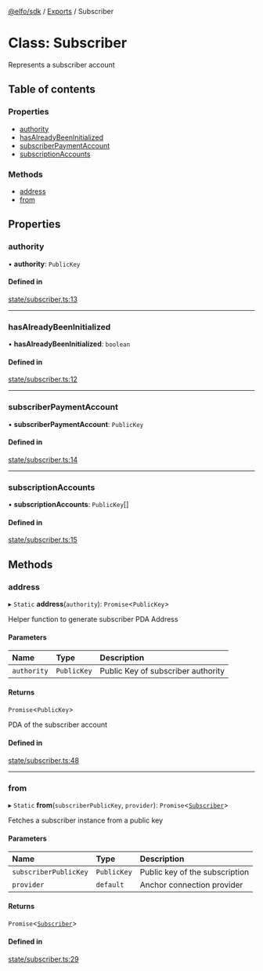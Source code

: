 [@elfo/sdk](../README.md) / [Exports](../modules.md) / Subscriber

# Class: Subscriber

Represents a subscriber account

## Table of contents

### Properties

- [authority](Subscriber.md#authority)
- [hasAlreadyBeenInitialized](Subscriber.md#hasalreadybeeninitialized)
- [subscriberPaymentAccount](Subscriber.md#subscriberpaymentaccount)
- [subscriptionAccounts](Subscriber.md#subscriptionaccounts)

### Methods

- [address](Subscriber.md#address)
- [from](Subscriber.md#from)

## Properties

### authority

• **authority**: `PublicKey`

#### Defined in

[state/subscriber.ts:13](https://github.com/subrina-protocol/subrina-sdk/blob/21d16a2/src/state/subscriber.ts#L13)

___

### hasAlreadyBeenInitialized

• **hasAlreadyBeenInitialized**: `boolean`

#### Defined in

[state/subscriber.ts:12](https://github.com/subrina-protocol/subrina-sdk/blob/21d16a2/src/state/subscriber.ts#L12)

___

### subscriberPaymentAccount

• **subscriberPaymentAccount**: `PublicKey`

#### Defined in

[state/subscriber.ts:14](https://github.com/subrina-protocol/subrina-sdk/blob/21d16a2/src/state/subscriber.ts#L14)

___

### subscriptionAccounts

• **subscriptionAccounts**: `PublicKey`[]

#### Defined in

[state/subscriber.ts:15](https://github.com/subrina-protocol/subrina-sdk/blob/21d16a2/src/state/subscriber.ts#L15)

## Methods

### address

▸ `Static` **address**(`authority`): `Promise`<`PublicKey`\>

Helper function to generate subscriber PDA Address

#### Parameters

| Name | Type | Description |
| :------ | :------ | :------ |
| `authority` | `PublicKey` | Public Key of subscriber authority |

#### Returns

`Promise`<`PublicKey`\>

PDA of the subscriber account

#### Defined in

[state/subscriber.ts:48](https://github.com/subrina-protocol/subrina-sdk/blob/21d16a2/src/state/subscriber.ts#L48)

___

### from

▸ `Static` **from**(`subscriberPublicKey`, `provider`): `Promise`<[`Subscriber`](Subscriber.md)\>

Fetches a subscriber instance from a public key

#### Parameters

| Name | Type | Description |
| :------ | :------ | :------ |
| `subscriberPublicKey` | `PublicKey` | Public key of the subscription |
| `provider` | `default` | Anchor connection provider |

#### Returns

`Promise`<[`Subscriber`](Subscriber.md)\>

#### Defined in

[state/subscriber.ts:29](https://github.com/subrina-protocol/subrina-sdk/blob/21d16a2/src/state/subscriber.ts#L29)
